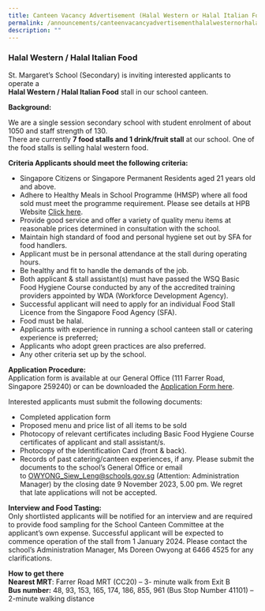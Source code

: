 ```yaml
---
title: Canteen Vacancy Advertisement (Halal Western or Halal Italian Food)
permalink: /announcements/canteenvacancyadvertisementhalalwesternorhalalitalianfood/
description: ""
---
```

### Halal Western / Halal Italian Food
St. Margaret’s School (Secondary) is inviting interested applicants to operate a  
**Halal Western / Halal Italian Food** stall in our school canteen.

**Background:**

We are a single session secondary school with student enrolment of about 1050 and staff strength of 130.  
There are currently **7 food stalls and 1 drink/fruit stall** at our school. One of the food stalls is selling halal western food.

**Criteria Applicants should meet the following criteria:**

*   Singapore Citizens or Singapore Permanent Residents aged 21 years old and above.
*   Adhere to Healthy Meals in School Programme (HMSP) where all food sold must meet the programme requirement. Please see details at HPB Website [Click here](https://hpb.gov.sg/schools/school-programmes/healthy-meals-in-schools-programme).
*   Provide good service and offer a variety of quality menu items at reasonable prices determined in consultation with the school.
*   Maintain high standard of food and personal hygiene set out by SFA for food handlers.
*   Applicant must be in personal attendance at the stall during operating hours.
*   Be healthy and fit to handle the demands of the job.
*   Both applicant & stall assistant(s) must have passed the WSQ Basic Food Hygiene Course conducted by any of the accredited training providers appointed by WDA (Workforce Development Agency).
*   Successful applicant will need to apply for an individual Food Stall Licence from the Singapore Food Agency (SFA).
*   Food must be halal.
*   Applicants with experience in running a school canteen stall or catering experience is preferred;
*   Applicants who adopt green practices are also preferred.
*   Any other criteria set up by the school.

**Application Procedure:**  
Application form is available at our General Office (111 Farrer Road, Singapore 259240) or can be downloaded the [Application Form here](https://www.stmargaretssec.moe.edu.sg/files/application%20for%20canteen%20stall%20in%20existing%20school.pdf).

Interested applicants must submit the following documents:

*   Completed application form
*   Proposed menu and price list of all items to be sold
*   Photocopy of relevant certificates including Basic Food Hygiene Course certificates of applicant and stall assistant/s.
*   Photocopy of the Identification Card (front & back).
*   Records of past catering/canteen experiences, if any. Please submit the documents to the school’s General Office or email to [OWYONG\_Siew\_Leng@schools.gov.sg](mailto:OWYONG_Siew_Leng@schools.gov.sg) (Attention: Administration Manager) by the closing date 9 November 2023, 5.00 pm. We regret that late applications will not be accepted.

**Interview and Food Tasting:**  
Only shortlisted applicants will be notified for an interview and are required to provide food sampling for the School Canteen Committee at the applicant’s own expense. Successful applicant will be expected to commence operation of the stall from 1 January 2024. Please contact the school’s Administration Manager, Ms Doreen Owyong at 6466 4525 for any clarifications.

**How to get there**  
**Nearest MRT**: Farrer Road MRT (CC20) – 3- minute walk from Exit B  
**Bus number:** 48, 93, 153, 165, 174, 186, 855, 961 (Bus Stop Number 41101) – 2-minute walking distance